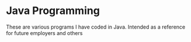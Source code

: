 # Java Programming

These are various programs I have coded in Java.  Intended as a reference for future employers and others
